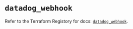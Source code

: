 # `datadog_webhook`

Refer to the Terraform Registory for docs: [`datadog_webhook`](https://www.terraform.io/docs/providers/datadog/r/webhook).
